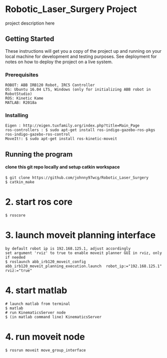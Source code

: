 # Robotic_Laser_Surgery Project
project description here

## Getting Started
These instructions will get you a copy of the project up and running on your local machine for development and testing purposes. See deployment for notes on how to deploy the project on a live system.

### Prerequisites
```
ROBOT: ABB IRB120 Robot, IRC5 Controller
OS: Ubuntu 16.04 LTS, Windows (only for initializing ABB robot in RobotStudio)
ROS: Kinetic Kame
MATLAB: R2018a
```

### Installing
```
Eigen : http://eigen.tuxfamily.org/index.php?title=Main_Page
ros-controllers : $ sudo apt-get install ros-indigo-gazebo-ros-pkgs ros-indigo-gazebo-ros-control
MoveIt!: $ sudo apt-get install ros-kinetic-moveit
```

## Running the program

#### clone this git repo locally and setup catkin workspace
	$ git clone https://github.com/johnny97wcg/Robotic_Laser_Surgery
	$ catkin_make
# 2. start ros core 
	$ roscore
# 3. launch moveit planning interface
	by default robot ip is 192.168.125.1, adjust accordingly
	set argument 'rviz' to true to enable moveit planner GUI in rviz, only if needed 
	$ roslaunch abb_irb120_moveit_config abb_irb120_moveit_planning_execution.launch  robot_ip:="192.168.125.1" rviz:="true"
	
# 4. start matlab
	# launch matlab from terminal 
	$ matlab
	# run KinematicsServer node
	$ (in matlab command line) KinematicsServer

# 4. run moveit node
	$ rosrun moveit move_group_interface
 
